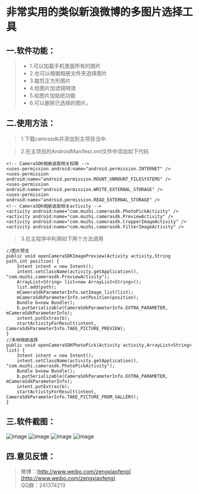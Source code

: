 非常实用的类似新浪微博的多图片选择工具
===================

一.软件功能：
-------------

>  - 1.可以加载手机里面所有的图片
>  - 2.也可以根据相册文件夹选择图片
>  - 3.裁剪正方形图片
>  - 4.给图片加滤镜特效
>  - 5.给图片加贴纸功能
>  - 6.可以删除已选择的图片。

二.使用方法：
-------------
> 1.下载camrasdk并添加到主项目当中.
> 
> 

>2.在主项目的AndroidManifest.xml文件中添加如下代码
```  
<!-- CameraSDK相册选取相关权限 -->
<uses-permission android:name="android.permission.INTERNET" />
<uses-permission android:name="android.permission.MOUNT_UNMOUNT_FILESYSTEMS" />
<uses-permission android:name="android.permission.WRITE_EXTERNAL_STORAGE" />
<uses-permission android:name="android.permission.READ_EXTERNAL_STORAGE" />
<!-- CameraSDK相册选取相关activity -->
<activity android:name="com.muzhi.camerasdk.PhotoPickActivity" />
<activity android:name="com.muzhi.camerasdk.PreviewActivity" />
<activity android:name="com.muzhi.camerasdk.CropperImageActivity" />
<activity android:name="com.muzhi.camerasdk.FilterImageActivity" />
```

> 3.在主程序中利用如下两个方法调用
```   
//图片预览
public void openCameraSDKImagePreview(Activity activity,String path,int position) {
	Intent intent = new Intent(); 
	intent.setClassName(activity.getApplication(), "com.muzhi.camerasdk.PreviewActivity");  
	ArrayList<String> list=new ArrayList<String>();
	list.add(path);
	mCameraSdkParameterInfo.setImage_list(list);
	mCameraSdkParameterInfo.setPosition(position);
	Bundle b=new Bundle();
	b.putSerializable(CameraSdkParameterInfo.EXTRA_PARAMETER, mCameraSdkParameterInfo);
	intent.putExtras(b);
	startActivityForResult(intent, CameraSdkParameterInfo.TAKE_PICTURE_PREVIEW);
}
//本地相册选择
public void openCameraSDKPhotoPick(Activity activity,ArrayList<String> list) {
	Intent intent = new Intent(); 
	intent.setClassName(activity.getApplication(), "com.muzhi.camerasdk.PhotoPickActivity"); 
	Bundle b=new Bundle();
	b.putSerializable(CameraSdkParameterInfo.EXTRA_PARAMETER, mCameraSdkParameterInfo);
	intent.putExtras(b);
	startActivityForResult(intent, CameraSdkParameterInfo.TAKE_PICTURE_FROM_GALLERY);
}
```

三.软件截图：
-------------
![image](https://github.com/zxfnicholas/CameraSDK/blob/master/screenshots/1.png)
![image](https://github.com/zxfnicholas/CameraSDK/blob/master/screenshots/2.png)
![image](https://github.com/zxfnicholas/CameraSDK/blob/master/screenshots/3.png)
![image](https://github.com/zxfnicholas/CameraSDK/blob/master/screenshots/4.png)

四.意见反馈：
-------------
> 微博：[http://www.weibo.com/zengxiaofeng](http://www.weibo.com/zengxiaofeng)  
> QQ群：241374213

